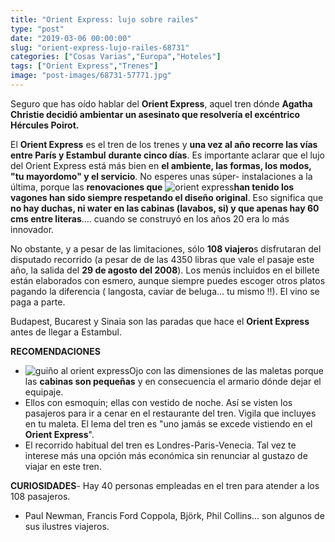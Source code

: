 ```yaml
---
title: "Orient Express: lujo sobre railes"
type: "post"
date: "2019-03-06 00:00:00"
slug: "orient-express-lujo-railes-68731"
categories: ["Cosas Varias","Europa","Hoteles"]
tags: ["Orient Express","Trenes"]
image: "post-images/68731-57771.jpg"
---
```


Seguro que has oído hablar del **Orient Express**, aquel tren dónde **Agatha Christie decidió ambientar un asesinato que resolvería el excéntrico Hércules Poirot.**  
  
El **Orient Express** es el tren de los trenes y **una vez al año recorre las vías entre París y Estambul** **durante cinco días**. Es importante aclarar que el lujo del Orient Express está más bien en **el ambiente, las formas, los modos, "tu mayordomo" y el servicio**. No esperes unas súper- instalaciones a la última, porque las **renovaciones que** ![orient express](post-images/68731-57771.jpg "orient express")**han tenido los vagones han sido siempre respetando el diseño original**. Eso significa que **no hay duchas, ni water en las cabinas (lavabos, si) y que apenas hay 60 cms entre literas**.... cuando se construyó en los años 20 era lo más innovador.  
  
No obstante, y a pesar de las limitaciones, sólo **108 viajero**s disfrutaran del disputado recorrido (a pesar de de las 4350 libras que vale el pasaje este año, la salida del **29 de agosto del 2008**). Los menús incluidos en el billete están elaborados con esmero, aunque siempre puedes escoger otros platos pagando la diferencia ( langosta, caviar de beluga... tu mismo !!). El vino se paga a parte.  
  
Budapest, Bucarest y Sinaia son las paradas que hace el **Orient Express** antes de llegar a Estambul.  
  
**RECOMENDACIONES**

- ![guiño al orient express](post-images/68731-57767.jpg "guiño al orient express")Ojo con las dimensiones de las maletas porque las **cabinas son pequeñas** y en consecuencia el armario dónde dejar el equipaje.
- Ellos con esmoquin; ellas con vestido de noche. Así se visten los pasajeros para ir a cenar en el restaurante del tren. Vigila que incluyes en tu maleta. El lema del tren es "uno jamás se excede vistiendo en el **Orient Express**".
- El recorrido habitual del tren es Londres-Paris-Venecia. Tal vez te interese más una opción más económica sin renunciar al gustazo de viajar en este tren.

**CURIOSIDADES**- Hay 40 personas empleadas en el tren para atender a los 108 pasajeros.
- Paul Newman, Francis Ford Coppola, Björk, Phil Collins... son algunos de sus ilustres viajeros.